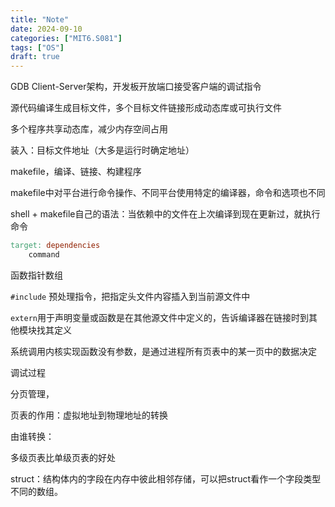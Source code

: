 ```yaml
---
title: "Note"
date: 2024-09-10
categories: ["MIT6.S081"]
tags: ["OS"]
draft: true
---
```






GDB Client-Server架构，开发板开放端口接受客户端的调试指令

源代码编译生成目标文件，多个目标文件链接形成动态库或可执行文件

多个程序共享动态库，减少内存空间占用

装入：目标文件地址（大多是运行时确定地址）

makefile，编译、链接、构建程序

makefile中对平台进行命令操作、不同平台使用特定的编译器，命令和选项也不同

shell + makefile自己的语法：当依赖中的文件在上次编译到现在更新过，就执行命令

```makefile
target: dependencies
	command
```





函数指针数组

`#include` 预处理指令，把指定头文件内容插入到当前源文件中

`extern`用于声明变量或函数是在其他源文件中定义的，告诉编译器在链接时到其他模块找其定义

系统调用内核实现函数没有参数，是通过进程所有页表中的某一页中的数据决定







调试过程

分页管理，

页表的作用：虚拟地址到物理地址的转换

由谁转换：

多级页表比单级页表的好处





struct：结构体内的字段在内存中彼此相邻存储，可以把struct看作一个字段类型不同的数组。
